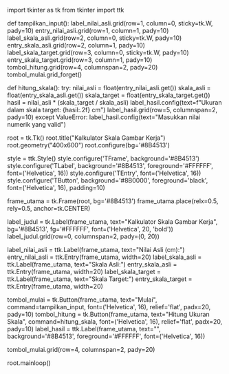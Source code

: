 import tkinter as tk
from tkinter import ttk

def tampilkan_input():
    label_nilai_asli.grid(row=1, column=0, sticky=tk.W, pady=10)
    entry_nilai_asli.grid(row=1, column=1, pady=10)
    label_skala_asli.grid(row=2, column=0, sticky=tk.W, pady=10)
    entry_skala_asli.grid(row=2, column=1, pady=10)
    label_skala_target.grid(row=3, column=0, sticky=tk.W, pady=10)
    entry_skala_target.grid(row=3, column=1, pady=10)
    tombol_hitung.grid(row=4, columnspan=2, pady=20)
    tombol_mulai.grid_forget()

def hitung_skala():
    try:
        nilai_asli = float(entry_nilai_asli.get())
        skala_asli = float(entry_skala_asli.get())
        skala_target = float(entry_skala_target.get())
        hasil = nilai_asli * (skala_target / skala_asli)
        label_hasil.config(text=f"Ukuran dalam skala target: {hasil:.2f} cm")
        label_hasil.grid(row=5, columnspan=2, pady=10)
    except ValueError:
        label_hasil.config(text="Masukkan nilai numerik yang valid")

root = tk.Tk()
root.title("Kalkulator Skala Gambar Kerja")
root.geometry("400x600")
root.configure(bg='#8B4513')

style = ttk.Style()
style.configure('TFrame', background='#8B4513')
style.configure('TLabel', background='#8B4513', foreground='#FFFFFF', font=('Helvetica', 16))
style.configure('TEntry', font=('Helvetica', 16))
style.configure('TButton', background='#8B0000', foreground='black', font=('Helvetica', 16), padding=10)

frame_utama = tk.Frame(root, bg='#8B4513')
frame_utama.place(relx=0.5, rely=0.5, anchor=tk.CENTER)

label_judul = tk.Label(frame_utama, text="Kalkulator Skala Gambar Kerja", bg='#8B4513', fg='#FFFFFF', font=('Helvetica', 20, 'bold'))
label_judul.grid(row=0, columnspan=2, pady=(0, 20))

label_nilai_asli = ttk.Label(frame_utama, text="Nilai Asli (cm):")
entry_nilai_asli = ttk.Entry(frame_utama, width=20)
label_skala_asli = ttk.Label(frame_utama, text="Skala Asli:")
entry_skala_asli = ttk.Entry(frame_utama, width=20)
label_skala_target = ttk.Label(frame_utama, text="Skala Target:")
entry_skala_target = ttk.Entry(frame_utama, width=20)

tombol_mulai = tk.Button(frame_utama, text="Mulai", command=tampilkan_input, font=('Helvetica', 16), relief='flat', padx=20, pady=10)
tombol_hitung = tk.Button(frame_utama, text="Hitung Ukuran Skala", command=hitung_skala, font=('Helvetica', 16), relief='flat', padx=20, pady=10)
label_hasil = ttk.Label(frame_utama, text="", background='#8B4513', foreground='#FFFFFF', font=('Helvetica', 16))

tombol_mulai.grid(row=4, columnspan=2, pady=20)


root.mainloop()
